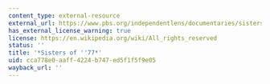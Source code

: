 ```yaml
---
content_type: external-resource
external_url: https://www.pbs.org/independentlens/documentaries/sistersof77/
has_external_license_warning: true
license: https://en.wikipedia.org/wiki/All_rights_reserved
status: ''
title: '*Sisters of ''77*'
uid: cca778e0-aaff-4224-b747-ed5f1f5f9e05
wayback_url: ''
---
```

